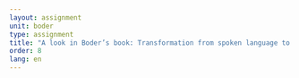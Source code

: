```yaml
---
layout: assignment
unit: boder
type: assignment
title: "A look in Boder’s book: Transformation from spoken language to typed text"
order: 8
lang: en
---
```

